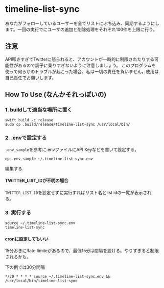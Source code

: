 # timeline-list-sync

あなたがフォローしているユーザーを全てリストにぶち込み、同期するようにします。一回の実行でにユーザの追加と削除処理をそれぞれ100件を上限に行う。

## 注意

API叩きすぎてTwitterに怒られると、アカウントが一時的に制限されたりする可能性があるので調子に乗りすぎないように注意しましょう。
このプログラムを使って何らかのトラブルが起こった場合、私は一切の責任を負いません。使用は自己責任でお願いします。

## How To Use (なんかそれっぽいの)

### 1. buildして適当な場所に置く

```
swift build -c release
sudo cp .build/release/timeline-list-sync /usr/local/bin/
```

### 2. .envで設定する

```.env_sample```を参考に.envファイルにAPI Keyなどを書いて設定する。

```
cp .env_sample ~/.timeline-list-sync.env
```

編集する.

#### TWITTER_LIST_IDが不明の場合

```TWITTER_LIST_ID```を設定せずに実行すればリスト名とlist idの一覧が表示される。

### 3. 実行する

```
source ~/.timeline-list-sync.env
timeline-list-sync
```

#### cronに設定してもいい

15分おきにRate limiteがあるので、最低15分は間隔を設ける。やりすぎると制限されるかも。

下の例では30分間隔

```
*/30 * * * * source ~/.timeline-list-sync.env && /usr/local/bin/timeline-list-sync
```
